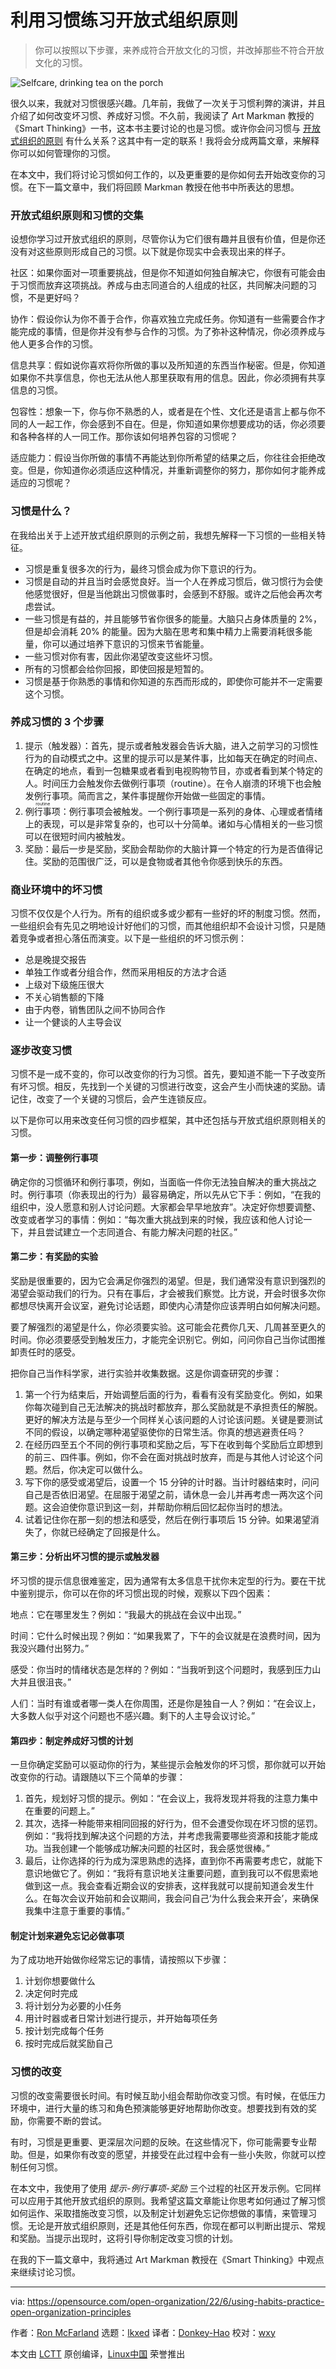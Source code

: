 [#]: subject: "Using habits to practice open organization principles"
[#]: via: "https://opensource.com/open-organization/22/6/using-habits-practice-open-organization-principles"
[#]: author: "Ron McFarland https://opensource.com/users/ron-mcfarland"
[#]: collector: "lkxed"
[#]: translator: "Donkey-Hao"
[#]: reviewer: "wxy"
[#]: publisher: "wxy"
[#]: url: "https://linux.cn/article-15182-1.html"

利用习惯练习开放式组织原则
======

> 你可以按照以下步骤，来养成符合开放文化的习惯，并改掉那些不符合开放文化的习惯。

![Selfcare, drinking tea on the porch][1]

很久以来，我就对习惯很感兴趣。几年前，我做了一次关于习惯利弊的演讲，并且介绍了如何改变坏习惯、养成好习惯。不久前，我阅读了 Art Markman 教授的 《Smart Thinking》一书，这本书主要讨论的也是习惯。或许你会问习惯与 [开放式组织的原则][2] 有什么关系？这其中有一定的联系！我将会分成两篇文章，来解释你可以如何管理你的习惯。

在本文中，我们将讨论习惯如何工作的，以及更重要的是你如何去开始改变你的习惯。在下一篇文章中，我们将回顾 Markman 教授在他书中所表达的思想。

### 开放式组织原则和习惯的交集

设想你学习过开放式组织的原则，尽管你认为它们很有趣并且很有价值，但是你还没有对这些原则形成自己的习惯。以下就是你现实中会表现出来的样子。

社区：如果你面对一项重要挑战，但是你不知道如何独自解决它，你很有可能会由于习惯而放弃这项挑战。养成与由志同道合的人组成的社区，共同解决问题的习惯，不是更好吗？

协作：假设你认为你不善于合作，你喜欢独立完成任务。你知道有一些需要合作才能完成的事情，但是你并没有参与合作的习惯。为了弥补这种情况，你必须养成与他人更多合作的习惯。

信息共享：假如说你喜欢将你所做的事以及所知道的东西当作秘密。但是，你知道如果你不共享信息，你也无法从他人那里获取有用的信息。因此，你必须拥有共享信息的习惯。

包容性：想象一下，你与你不熟悉的人，或者是在个性、文化还是语言上都与你不同的人一起工作，你会感到不自在。但是，你知道如果你想要成功的话，你必须要和各种各样的人一同工作。那你该如何培养包容的习惯呢？

适应能力：假设当你所做的事情不再能达到你所希望的结果之后，你往往会拒绝改变。但是，你知道你必须适应这种情况，并重新调整你的努力，那你如何才能养成适应的习惯呢？

### 习惯是什么？

在我给出关于上述开放式组织原则的示例之前，我想先解释一下习惯的一些相关特征。

* 习惯是重复很多次的行为，最终习惯会成为你下意识的行为。
* 习惯是自动的并且当时会感觉良好。当一个人在养成习惯后，做习惯行为会使他感觉很好，但是当他跳出习惯做事时，会感到不舒服。或许之后他会再次考虑尝试。
* 一些习惯是有益的，并且能够节省你很多的能量。大脑只占身体质量的 2%，但是却会消耗 20% 的能量。因为大脑在思考和集中精力上需要消耗很多能量，你可以通过培养下意识的习惯来节省能量。
* 一些习惯对你有害，因此你渴望改变这些坏习惯。
* 所有的习惯都会给你回报，即使回报是短暂的。
* 习惯是基于你熟悉的事情和你知道的东西而形成的，即使你可能并不一定需要这个习惯。

### 养成习惯的 3 个步骤

1. 提示（触发器）：首先，提示或者触发器会告诉大脑，进入之前学习的习惯性行为的自动模式之中。这里的提示可以是某件事，比如每天在确定的时间点、在确定的地点，看到一包糖果或者看到电视购物节目，亦或者看到某个特定的人。时间压力会触发你去做例行事项（routine）。在令人崩溃的环境下也会触发例行事项。简而言之，某件事提醒你开始做一些固定的事情。
2. <ruby>例行事项<rt>routine</rt></ruby>：例行事项会被触发。一个例行事项是一系列的身体、心理或者情绪上的表现，可以是非常复杂的，也可以十分简单。诸如与心情相关的一些习惯可以在很短时间内被触发。
3. 奖励：最后一步是奖励，奖励会帮助你的大脑计算一个特定的行为是否值得记住。奖励的范围很广泛，可以是食物或者其他令你感到快乐的东西。

### 商业环境中的坏习惯

习惯不仅仅是个人行为。所有的组织或多或少都有一些好的坏的制度习惯。然而，一些组织会有先见之明地设计好他们的习惯，而其他组织却不会设计习惯，只是随着竞争或者担心落伍而演变。以下是一些组织的坏习惯示例：

* 总是晚提交报告
* 单独工作或者分组合作，然而采用相反的方法才合适
* 上级对下级施压很大
* 不关心销售额的下降
* 由于内卷，销售团队之间不协同合作
* 让一个健谈的人主导会议

### 逐步改变习惯

习惯不是一成不变的，你可以改变你的行为习惯。首先，要知道不能一下子改变所有坏习惯。相反，先找到一个关键的习惯进行改变，这会产生小而快速的奖励。请记住，改变了一个关键的习惯后，会产生连锁反应。

以下是你可以用来改变任何习惯的四步框架，其中还包括与开放式组织原则相关的习惯。

#### 第一步：调整例行事项

确定你的习惯循环和例行事项，例如，当面临一件你无法独自解决的重大挑战之时。例行事项（你表现出的行为）最容易确定，所以先从它下手：例如，“在我的组织中，没人愿意和别人讨论问题。大家都会早早地放弃”。决定好你想要调整、改变或者学习的事情：例如：“每次重大挑战到来的时候，我应该和他人讨论一下，并且尝试建立一个志同道合、有能力解决问题的社区。”

#### 第二步：有奖励的实验

奖励是很重要的，因为它会满足你强烈的渴望。但是，我们通常没有意识到强烈的渴望会驱动我们的行为。只有在事后，才会被我们察觉。比方说，开会时很多次你都想尽快离开会议室，避免讨论话题，即使内心清楚你应该弄明白如何解决问题。

要了解强烈的渴望是什么，你必须要实验。这可能会花费你几天、几周甚至更久的时间。你必须要感受到触发压力，才能完全识别它。例如，问问你自己当你试图推卸责任时的感受。

把你自己当作科学家，进行实验并收集数据。这是你调查研究的步骤：

1. 第一个行为结束后，开始调整后面的行为，看看有没有奖励变化。例如，如果你每次碰到自己无法解决的挑战时都放弃，那么奖励就是不承担责任的解脱。更好的解决方法是与至少一个同样关心该问题的人讨论该问题。关键是要测试不同的假设，以确定哪种渴望驱使你的日常生活。你真的想逃避责任吗？
2. 在经历四至五个不同的例行事项和奖励之后，写下在收到每个奖励后立即想到的前三、四件事。例如，你不会在面对挑战时放弃，而是与其他人讨论这个问题。然后，你决定可以做什么。
3. 写下你的感受或渴望后，设置一个 15 分钟的计时器。当计时器结束时，问问自己是否依旧渴望。在屈服于渴望之前，请休息一会儿并再考虑一两次这个问题。这会迫使你意识到这一刻，并帮助你稍后回忆起你当时的想法。
4. 试着记住你在那一刻的想法和感受，然后在例行事项后 15 分钟。如果渴望消失了，你就已经确定了回报是什么。

#### 第三步：分析出坏习惯的提示或触发器

坏习惯的提示信息很难鉴定，因为通常有太多信息干扰你未定型的行为。要在干扰中鉴别提示，你可以在你的坏习惯出现的时候，观察以下四个因素：

地点：它在哪里发生？例如：“我最大的挑战在会议中出现。”

时间：它什么时候出现？例如：“如果我累了，下午的会议就是在浪费时间，因为我没兴趣付出努力。”

感受：你当时的情绪状态是怎样的？例如：“当我听到这个问题时，我感到压力山大并且很沮丧。”

人们：当时有谁或者哪一类人在你周围，还是你是独自一人？例如：“在会议上，大多数人似乎对这个问题也不感兴趣。剩下的人主导会议讨论。”

#### 第四步：制定养成好习惯的计划

一旦你确定奖励可以驱动你的行为，某些提示会触发你的坏习惯，那你就可以开始改变你的行动。请跟随以下三个简单的步骤：

1. 首先，规划好习惯的提示。例如：“在会议上，我将发现并将我的注意力集中在重要的问题上。”
2. 其次，选择一种能带来相同回报的好行为，但不会遭受你现在坏习惯的惩罚。例如：“我将找到解决这个问题的方法，并考虑我需要哪些资源和技能才能成功。当我创建一个能够成功解决问题的社区时，我会感觉很棒。”
3. 最后，让你选择的行为成为深思熟虑的选择，直到你不再需要考虑它，就能下意识地做它了。例如：“我将有意识地关注重要问题，直到我可以不假思索地做到这一点。我会查看近期会议的安排表，这样我就可以提前知道会发生什么。在每次会议开始前和会议期间，我会问自己‘为什么我会来开会’，来确保我集中注意于重要的事情。”

#### 制定计划来避免忘记必做事项

为了成功地开始做你经常忘记的事情，请按照以下步骤：

1. 计划你想要做什么
2. 决定何时完成
3. 将计划分为必要的小任务
4. 用计时器或者日常计划进行提示，并开始每项任务
5. 按计划完成每个任务
6. 按时完成后就奖励自己

### 习惯的改变

习惯的改变需要很长时间。有时候互助小组会帮助你改变习惯。有时候，在低压力环境中，进行大量的练习和角色预演能够更好地帮助你改变。想要找到有效的奖励，你需要不断的尝试。

有时，习惯是更重要、更深层次问题的反映。在这些情况下，你可能需要专业帮助。但是，如果你有改变的愿望，并接受在此过程中会有一些小失败，你就可以控制任何习惯。

在本文中，我使用了使用 *提示-例行事项-奖励* 三个过程的社区开发示例。它同样可以应用于其他开放式组织的原则。我希望这篇文章能让你思考如何通过了解习惯如何运作、采取措施改变习惯，以及制定计划避免忘记你想做的事情，来管理习惯。无论是开放式组织原则，还是其他任何东西，你现在都可以判断出提示、常规和奖励。当提示出现时，这将引导你制定改变习惯的计划。

在我的下一篇文章中，我将通过 Art Markman 教授在《Smart Thinking》中观点来继续讨论习惯。

--------------------------------------------------------------------------------

via: https://opensource.com/open-organization/22/6/using-habits-practice-open-organization-principles

作者：[Ron McFarland][a]
选题：[lkxed][b]
译者：[Donkey-Hao](https://github.com/Donkey-Hao)
校对：[wxy](https://github.com/wxy)

本文由 [LCTT](https://github.com/LCTT/TranslateProject) 原创编译，[Linux中国](https://linux.cn/) 荣誉推出

[a]: https://opensource.com/users/ron-mcfarland
[b]: https://github.com/lkxed
[1]: https://opensource.com/sites/default/files/lead-images/coffee_tea_selfcare_wfh_porch_520.png
[2]: https://theopenorganization.org/definition/open-organization-definition/
